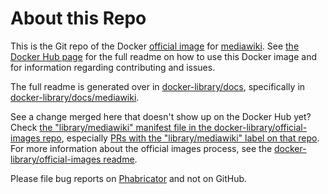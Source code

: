 # About this Repo

This is the Git repo of the Docker [official image](https://docs.docker.com/docker-hub/official_repos/) for [mediawiki](https://registry.hub.docker.com/_/mediawiki/). See [the Docker Hub page](https://registry.hub.docker.com/_/mediawiki/) for the full readme on how to use this Docker image and for information regarding contributing and issues.

The full readme is generated over in [docker-library/docs](https://github.com/docker-library/docs), specifically in [docker-library/docs/mediawiki](https://github.com/docker-library/docs/tree/master/mediawiki).

See a change merged here that doesn't show up on the Docker Hub yet? Check [the "library/mediawiki" manifest file in the docker-library/official-images repo](https://github.com/docker-library/official-images/blob/master/library/mediawiki), especially [PRs with the "library/mediawiki" label on that repo](https://github.com/docker-library/official-images/labels/library%2Fmediawiki). For more information about the official images process, see the [docker-library/official-images readme](https://github.com/docker-library/official-images/blob/master/README.md).

Please file bug reports on [Phabricator](https://phabricator.wikimedia.org/project/view/3094/) and not on GitHub.
<!-- THIS FILE IS GENERATED BY https://github.com/docker-library/docs/blob/master/generate-repo-stub-readme.sh -->
